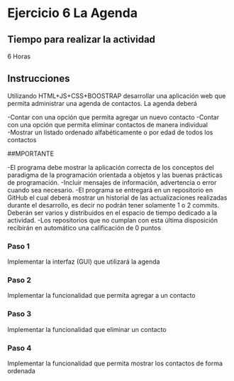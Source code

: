 # Ejercicio 6 La Agenda

## Tiempo para realizar la actividad

6 Horas

## Instrucciones

Utilizando HTML+JS+CSS+BOOSTRAP desarrollar una aplicación web que permita administrar una agenda de contactos. La agenda deberá

  -Contar con una opción que permita agregar un nuevo contacto
  -Contar con una opción que permita eliminar contactos de manera individual   
  -Mostrar un listado ordenado alfabéticamente o por edad de todos los contactos

##MPORTANTE

  -El programa debe mostrar la aplicación correcta de los conceptos del paradigma de la programación orientada a objetos y las buenas prácticas de programación.
  -Incluir mensajes de información, advertencia o error cuando sea necesario. 
  -El programa se entregará en un repositorio en GitHub el cual deberá mostrar un historial de las actualizaciones realizadas durante el desarrollo, es decir no podrán tener solamente 1 o 2 commits. Deberán ser varios y distribuidos en el espacio de tiempo dedicado a la actividad.
  -Los repositorios que no cumplan con esta última disposición recibirán en automático una calificación de 0 puntos

### Paso 1

Implementar la interfaz (GUI) que utilizará la agenda

### Paso 2

Implementar la funcionalidad que permita agregar a un contacto

### Paso 3

Implementar la funcionalidad que eliminar un contacto

### Paso 4

Implementar la funcionalidad que permita mostrar los contactos de forma ordenada
